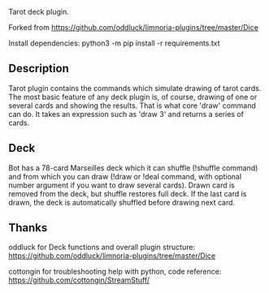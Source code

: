 Tarot deck plugin.

Forked from https://github.com/oddluck/limnoria-plugins/tree/master/Dice

Install dependencies: python3 -m pip install -r requirements.txt

## Description

Tarot plugin contains the commands which simulate drawing of tarot cards.
The most basic feature of any deck plugin is, of course, drawing of one or 
several cards and showing the results. That is what core 'draw' command can
do. It takes an expression such as 'draw 3' and returns a series of cards.

## Deck

Bot has a 78-card Marseilles deck which it can shuffle (!shuffle command)
and from which you can draw (!draw or !deal command, with optional number
argument if you want to draw several cards). Drawn card is removed from
the deck, but shuffle restores full deck. If the last card is drawn, the
deck is automatically shuffled before drawing next card.

## Thanks

oddluck for Deck functions and overall plugin structure:
https://github.com/oddluck/limnoria-plugins/tree/master/Dice

cottongin for troubleshooting help with python, code reference:
https://github.com/cottongin/StreamStuff/
